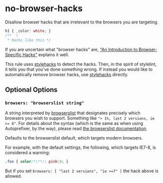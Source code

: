 # no-browser-hacks

Disallow browser hacks that are irrelevant to the browsers you are targeting.

```css
h1 { _color: white; }
/**  ↑                 
 * Hacks like this */
```

If you are uncertain what "browser hacks" are, ["An Introduction to Browser-Specific Hacks"](http://www.sitepoint.com/browser-specific-css-hacks/) explains it well.

This rule uses [stylehacks](https://github.com/ben-eb/stylehacks) to detect the hacks. Then, in the spirit of stylelint, it tells you that you've done something wrong. If instead you would like to automatically remove browser hacks, use [stylehacks](https://github.com/ben-eb/stylehacks) directly.

## Optional Options

### `browsers: "browserslist string"`

A string interpreted by [browserslist](https://github.com/ai/browserslist) that designates precisely which browsers you wish to support. Something like `"> 1%, last 2 versions, ie >= 8"`. For details about the syntax (which is the same as when using Autoprefixer, by the way), please read [the browserslist documentation](https://github.com/ai/browserslist).

Defaults to the browserslist default, which targets modern browsers.

For example, with the default settings, the following, which targets IE7-8, is considered a warning:

```css
.foo { color/*\**/: pink\9; }
```

But if you set `browsers: [ "last 2 versions", "ie >=7" ]` the hack above is allowed.
